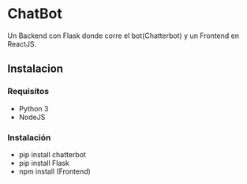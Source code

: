 # ChatBot

Un Backend con Flask donde corre el bot(Chatterbot) y un Frontend en ReactJS.

## Instalacion

### Requisitos
 - Python 3
 - NodeJS

### Instalación
 - pip install chatterbot
 - pip install Flask
 - npm install (Frontend)